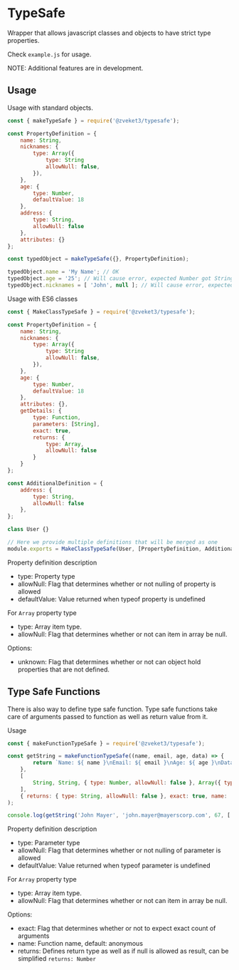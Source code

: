 # TypeSafe
Wrapper that allows javascript classes and objects to have strict type properties.

Check `example.js` for usage.

NOTE: Additional features are in development.

Usage
---

Usage with standard objects.
```javascript
const { makeTypeSafe } = require('@zveket3/typesafe');

const PropertyDefinition = {
    name: String,
    nicknames: {
        type: Array({
            type: String
            allowNull: false,
        }),
    },
    age: {
        type: Number,
        defaultValue: 18
    },
    address: {
        type: String,
        allowNull: false
    },
    attributes: {}
};

const typedObject = makeTypeSafe({}, PropertyDefinition);

typedObject.name = 'My Name'; // OK
typedObject.age = '25'; // Will cause error, expected Number got String
typedObject.nicknames = [ 'John', null ]; // Will cause error, expected item type String got Null
```

Usage with ES6 classes
```javascript
const { MakeClassTypeSafe } = require('@zveket3/typesafe');

const PropertyDefinition = {
    name: String,
    nicknames: {
        type: Array({
            type: String
            allowNull: false,
        }),
    },
    age: {
        type: Number,
        defaultValue: 18
    },
    attributes: {},
    getDetails: {
        type: Function,
        parameters: [String],
        exact: true,
        returns: {
            type: Array,
            allowNull: false
        }
    }
};

const AdditionalDefinition = {
    address: {
        type: String,
        allowNull: false
    },
};

class User {}

// Here we provide multiple definitions that will be merged as one
module.exports = MakeClassTypeSafe(User, [PropertyDefinition, AdditionalDefinition], { unknown: false });
```

Property definition description
- type: Property type
- allowNull: Flag that determines whether or not nulling of property is allowed
- defaultValue: Value returned when typeof property is undefined

For ``Array`` property type
- type: Array item type.
- allowNull: Flag that determines whether or not can item in array be null.

Options:
- unknown: Flag that determines whether or not can object hold properties that are not defined.

Type Safe Functions
---
There is also way to define type safe function.
Type safe functions take care of arguments passed to function as well as return value from it.

Usage
```javascript
const { makeFunctionTypeSafe } = require('@zveket3/typesafe');

const getString = makeFunctionTypeSafe((name, email, age, data) => {
        return `Name: ${ name }\nEmail: ${ email }\nAge: ${ age }\nData: ` + JSON.stringify(data);
    },
    [
        String, String, { type: Number, allowNull: false }, Array({ type: String, allowNull: false, })
    ],
    { returns: { type: String, allowNull: false }, exact: true, name: 'getString' }
);

console.log(getString('John Mayer', 'john.mayer@mayerscorp.com', 67, [ 'one', 'two', 'null', '1' ]));
```
Property definition description
- type: Parameter type
- allowNull: Flag that determines whether or not nulling of parameter is allowed
- defaultValue: Value returned when typeof parameter is undefined

For ``Array`` property type
- type: Array item type.
- allowNull: Flag that determines whether or not can item in array be null.

Options:
- exact: Flag that determines whether or not to expect exact count of arguments
- name: Function name, default: anonymous
- returns: Defines return type as well as if null is allowed as result, can be simplified ``returns: Number``
